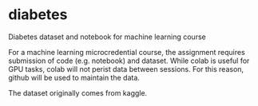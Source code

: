 # diabetes
Diabetes dataset and notebook for machine learning course

For a machine learning microcredential course, the assignment requires submission of code (e.g. notebook) and dataset.  While colab is useful for GPU tasks, colab will not perist data between sessions.  For this reason, github will be used to maintain the data.

The dataset originally comes from kaggle.
